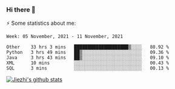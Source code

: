 ### Hi there 👋

⚡ Some statistics about me:


<!--START_SECTION:waka-->
```text
Week: 05 November, 2021 - 11 November, 2021

Other    33 hrs 3 mins   ████████████████████▒░░░░   80.92 % 
Python   3 hrs 49 mins   ██▒░░░░░░░░░░░░░░░░░░░░░░   09.36 % 
Java     3 hrs 43 mins   ██▒░░░░░░░░░░░░░░░░░░░░░░   09.10 % 
XML      10 mins         ░░░░░░░░░░░░░░░░░░░░░░░░░   00.43 % 
SQL      3 mins          ░░░░░░░░░░░░░░░░░░░░░░░░░   00.13 % 
```
<!--END_SECTION:waka-->





[![Jiezhi's github stats](https://github-readme-stats.vercel.app/api?username=Jiezhi&show_icons=true)](https://github.com/Jiezhi/github-readme-stats)

<!--
[![Top Langs](https://github-readme-stats.vercel.app/api/top-langs/?username=Jiezhi&hide=javascript,html)](https://github.com/Jiezhi/github-readme-stats)

**Jiezhi/Jiezhi** is a ✨ _special_ ✨ repository because its `README.md` (this file) appears on your GitHub profile.

Here are some ideas to get you started:

- 🔭 I’m currently working on ...
- 🌱 I’m currently learning ...
- 👯 I’m looking to collaborate on ...
- 🤔 I’m looking for help with ...
- 💬 Ask me about ...
- 📫 How to reach me: ...
- 😄 Pronouns: ...
- ⚡ Fun fact: ...
-->

